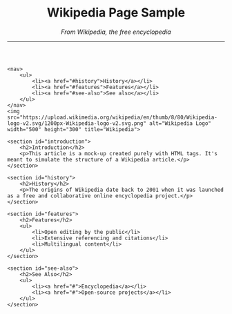<!DOCTYPE html>
<html lang="en">
<head>
    <meta charset="UTF-8">
    <title>Example Wikipedia Page</title>
    <link rel="icon" href="favicon.ico" type="image/x-icon">
</head>
<body>
    <header>
        <h1>Wikipedia Page Sample</h1>
        <p><em>From Wikipedia, the free encyclopedia</em></p>
        <hr>
    </header>

    <nav>
        <ul>
            <li><a href="#history">History</a></li>
            <li><a href="#features">Features</a></li>
            <li><a href="#see-also">See also</a></li>
        </ul>
    </nav>
    <img src="https://upload.wikimedia.org/wikipedia/en/thumb/8/80/Wikipedia-logo-v2.svg/1200px-Wikipedia-logo-v2.svg.png" alt="Wikipedia Logo" width="500" height="300" title="Wikipedia">

    <section id="introduction">
        <h2>Introduction</h2>
        <p>This article is a mock-up created purely with HTML tags. It's meant to simulate the structure of a Wikipedia article.</p>
    </section>

    <section id="history">
        <h2>History</h2>
        <p>The origins of Wikipedia date back to 2001 when it was launched as a free and collaborative online encyclopedia project.</p>
    </section>

    <section id="features">
        <h2>Features</h2>
        <ul>
            <li>Open editing by the public</li>
            <li>Extensive referencing and citations</li>
            <li>Multilingual content</li>
        </ul>
    </section>

    <section id="see-also">
        <h2>See Also</h2>
        <ul>
            <li><a href="#">Encyclopedia</a></li>
            <li><a href="#">Open-source projects</a></li>
        </ul>
    </section>
</body>
</html>
